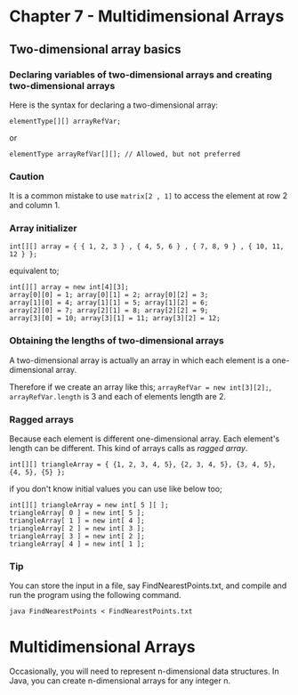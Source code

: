# Chapter 7 - Multidimensional Arrays

## Two-dimensional array basics
### Declaring variables of two-dimensional arrays and creating two-dimensional arrays
Here is the syntax for declaring a two-dimensional array:

`elementType[][] arrayRefVar;`

or 

`elementType arrayRefVar[][]; // Allowed, but not preferred`

### Caution
It is a common mistake to use `matrix[2 , 1]` to access the element at row 2 and column 1.

### Array initializer
`int[][] array = { { 1, 2, 3 } , { 4, 5, 6 } , { 7, 8, 9 } , { 10, 11, 12 } };`

equivalent to;

```
int[][] array = new int[4][3];
array[0][0] = 1; array[0][1] = 2; array[0][2] = 3;
array[1][0] = 4; array[1][1] = 5; array[1][2] = 6;
array[2][0] = 7; array[2][1] = 8; array[2][2] = 9;
array[3][0] = 10; array[3][1] = 11; array[3][2] = 12;
```

### Obtaining the lengths of two-dimensional arrays
A two-dimensional array is actually an array in which each element is a one-dimensional array. 

Therefore if we create an array like this; `arrayRefVar = new int[3][2];`, `arrayRefVar.length` is 3 and each of elements length are 2.

### Ragged arrays
Because each element is different one-dimensional array. Each element's length can be different. This kind of arrays calls as *ragged array*.

`int[][] triangleArray = { {1, 2, 3, 4, 5}, {2, 3, 4, 5}, {3, 4, 5}, {4, 5}, {5} };`

if you don't know initial values you can use like below too;

```
int[][] triangleArray = new int[ 5 ][ ];
triangleArray[ 0 ] = new int[ 5 ];
triangleArray[ 1 ] = new int[ 4 ];
triangleArray[ 2 ] = new int[ 3 ];
triangleArray[ 3 ] = new int[ 2 ];
triangleArray[ 4 ] = new int[ 1 ];
```

### Tip
You can store the input in a file, say FindNearestPoints.txt, and compile and run the program using the following command.

`java FindNearestPoints < FindNearestPoints.txt`

# Multidimensional Arrays
Occasionally, you will need to represent n-dimensional data structures. In Java, you can create n-dimensional arrays for any integer n.